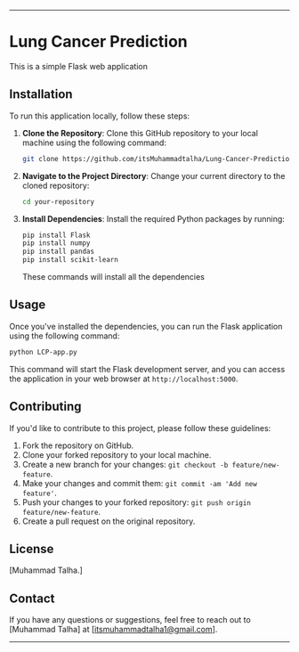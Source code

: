 

---

# Lung Cancer Prediction

This is a simple Flask web application

## Installation

To run this application locally, follow these steps:

1. **Clone the Repository**: Clone this GitHub repository to your local machine using the following command:

    ```bash
    git clone https://github.com/itsMuhammadtalha/Lung-Cancer-Prediction.git
    ```

2. **Navigate to the Project Directory**: Change your current directory to the cloned repository:

    ```bash
    cd your-repository
    ```

3. **Install Dependencies**: Install the required Python packages by running:

    ```bash
    pip install Flask
    pip install numpy
    pip install pandas
    pip install scikit-learn

    ```

    These commands will install all the dependencies

## Usage

Once you've installed the dependencies, you can run the Flask application using the following command:

```bash
python LCP-app.py
```

This command will start the Flask development server, and you can access the application in your web browser at `http://localhost:5000`.

## Contributing

If you'd like to contribute to this project, please follow these guidelines:

1. Fork the repository on GitHub.
2. Clone your forked repository to your local machine.
3. Create a new branch for your changes: `git checkout -b feature/new-feature`.
4. Make your changes and commit them: `git commit -am 'Add new feature'`.
5. Push your changes to your forked repository: `git push origin feature/new-feature`.
6. Create a pull request on the original repository.

## License

[Muhammad Talha.]

## Contact

If you have any questions or suggestions, feel free to reach out to [Muhammad Talha] at [itsmuhammadtalha1@gmail.com].

---

